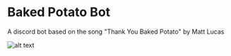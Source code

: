 # Baked Potato Bot
 A discord bot based on the song "Thank You Baked Potato" by Matt Lucas 
 
 
 
 
 
 
 
 ![alt text](https://lh3.googleusercontent.com/bKLaKjGWuOxoEsohZ-HZUgfMxG0axit4TsTKFMvTW3PaYdINUPsZkHFaubE43JirdgqYumumIQ=w200-h300)
